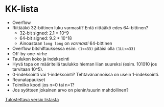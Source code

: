 # KK-lista

 - Overflow
  - Riittääkö 32-bittinen luku varmasti? Entä riittääkö edes 64-bittinen?
    - 32-bit signed: 2.1 * 10^9
    - 64-bit signed: 9.2 * 10^18
    - Ainoastaan `long long` on _varmasti_ 64-bittinen
  - Overflow bitshiftauksessa esim. `(1<<33)` pitäisi olla `(1LL<<33)`
 - Off-by-one-virhe
 - Taulukon koko ja indeksointi
  - Hyvä tapa on määritellä taulukko hieman liian suureksi (esim. 101010 jos tarvitaan 10^5).
  - 0-indeksointi vai 1-indeksointi? Tehtävänannoissa on usein 1-indeksointi.
 - Reunatapaukset
  - Toimiiko koodi jos n=0 tai n=1?
  - Jos syötteen jokainen arvo on pienin/suurin mahdollinen?



[Tulostettava versio listasta](https://gitprint.com/ollpu/kk-lista/blob/master/lista.md)
